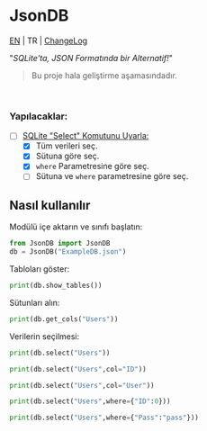 # JsonDB

[EN](../../) | TR | [ChangeLog](CHANGELOG.md)

"*SQLite'ta, JSON Formatında bir Alternatif!*"

> Bu proje hala geliştirme aşamasındadır.

<br />

### Yapılacaklar:
- [ ] [SQLite "Select" Komutunu Uyarla:](https://www.sqlite.org/images/syntax/select-stmt.gif)
  - [x] Tüm verileri seç.
  - [x] Sütuna göre seç.
  - [x] `where` Parametresine göre seç.
  - [ ] Sütuna ve `where` parametresine göre seç.

## Nasıl kullanılır
Modülü içe aktarın ve sınıfı başlatın:
```Python
from JsonDB import JsonDB
db = JsonDB("ExampleDB.json")
```
Tabloları göster:
```Python
print(db.show_tables())
```
Sütunları alın:
```Python
print(db.get_cols("Users"))
```
Verilerin seçilmesi:
```Python
print(db.select("Users"))

print(db.select("Users",col="ID"))

print(db.select("Users",col="User"))

print(db.select("Users",where={"ID":0}))

print(db.select("Users",where={"Pass":"pass"}))
```
